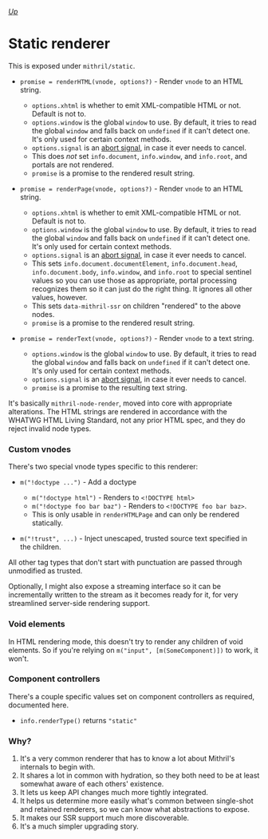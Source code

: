 [*Up*](README.md)

# Static renderer

This is exposed under `mithril/static`.

- `promise = renderHTML(vnode, options?)` - Render `vnode` to an HTML string.
    - `options.xhtml` is whether to emit XML-compatible HTML or not. Default is not to.
    - `options.window` is the global `window` to use. By default, it tries to read the global `window` and falls back on `undefined` if it can't detect one. It's only used for certain context methods.
    - `options.signal` is an [abort signal](signal.md), in case it ever needs to cancel.
    - This does *not* set `info.document`, `info.window`, and `info.root`, and portals are not rendered.
    - `promise` is a promise to the rendered result string.

- `promise = renderPage(vnode, options?)` - Render `vnode` to an HTML string.
    - `options.xhtml` is whether to emit XML-compatible HTML or not. Default is not to.
    - `options.window` is the global `window` to use. By default, it tries to read the global `window` and falls back on `undefined` if it can't detect one. It's only used for certain context methods.
    - `options.signal` is an [abort signal](signal.md), in case it ever needs to cancel.
    - This sets `info.document.documentElement`, `info.document.head`, `info.document.body`, `info.window`, and `info.root` to special sentinel values so you can use those as appropriate, portal processing recognizes them so it can just do the right thing. It ignores all other values, however.
    - This sets `data-mithril-ssr` on children "rendered" to the above nodes.
    - `promise` is a promise to the rendered result string.

- `promise = renderText(vnode, options?)` - Render `vnode` to a text string.
    - `options.window` is the global `window` to use. By default, it tries to read the global `window` and falls back on `undefined` if it can't detect one. It's only used for certain context methods.
    - `options.signal` is an [abort signal](signal.md), in case it ever needs to cancel.
    - `promise` is a promise to the resulting text string.

It's basically `mithril-node-render`, moved into core with appropriate alterations. The HTML strings are rendered in accordance with the WHATWG HTML Living Standard, not any prior HTML spec, and they do reject invalid node types.

### Custom vnodes

There's two special vnode types specific to this renderer:

- `m("!doctype ...")` - Add a doctype
    - `m("!doctype html")` - Renders to `<!DOCTYPE html>`
    - `m("!doctype foo bar baz")` - Renders to `<!DOCTYPE foo bar baz>`.
    - This is only usable in `renderHTMLPage` and can only be rendered statically.

- `m("!trust", ...)` - Inject unescaped, trusted source text specified in the children.

All other tag types that don't start with punctuation are passed through unmodified as trusted.

Optionally, I might also expose a streaming interface so it can be incrementally written to the stream as it becomes ready for it, for very streamlined server-side rendering support.

### Void elements

In HTML rendering mode, this doesn't try to render any children of void elements. So if you're relying on `m("input", [m(SomeComponent)])` to work, it won't.

### Component controllers

There's a couple specific values set on component controllers as required, documented here.

- `info.renderType()` returns `"static"`

### Why?

1. It's a very common renderer that has to know a lot about Mithril's internals to begin with.
1. It shares a lot in common with hydration, so they both need to be at least somewhat aware of each others' existence.
1. It lets us keep API changes much more tightly integrated.
1. It helps us determine more easily what's common between single-shot and retained renderers, so we can know what abstractions to expose.
1. It makes our SSR support much more discoverable.
1. It's a much simpler upgrading story.
